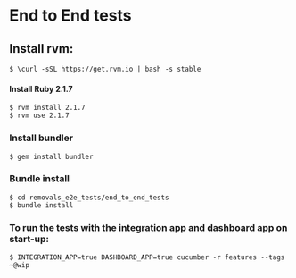 # End to End tests 

## Install rvm:
```
$ \curl -sSL https://get.rvm.io | bash -s stable
```
#### Install Ruby 2.1.7
```
$ rvm install 2.1.7
$ rvm use 2.1.7
```
### Install bundler
```
$ gem install bundler
```
### Bundle install
```
$ cd removals_e2e_tests/end_to_end_tests
$ bundle install
```
### To run the tests with the integration app and dashboard app on start-up:
```
$ INTEGRATION_APP=true DASHBOARD_APP=true cucumber -r features --tags ~@wip
```


<!--parallel_test -t cucumber --serialize-stdout features/heart_beat_features/-->